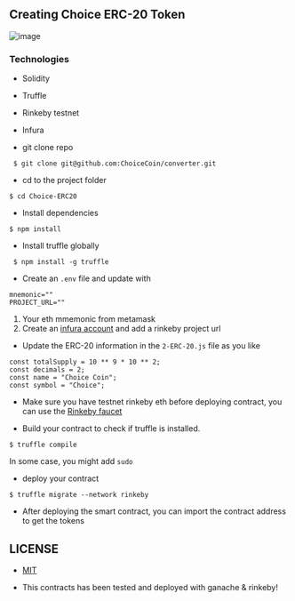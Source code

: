 ## Creating Choice ERC-20 Token

![image](https://i.postimg.cc/0yGzNgZg/Screenshot-2022-05-03-at-07-38-24.png)

### Technologies
-  Solidity
-  Truffle
-  Rinkeby testnet
-  Infura 

- git clone repo
```
 $ git clone git@github.com:ChoiceCoin/converter.git

```

- cd to the project folder
```
$ cd Choice-ERC20
```


- Install dependencies
```
$ npm install
```

- Install truffle globally
```
 $ npm install -g truffle 
```

- Create an `.env` file and update with

```
mnemonic=""
PROJECT_URL=""
```
 1. Your eth mmemonic from metamask
 2. Create an [infura account](https://infura.io) and add a rinkeby project url 

-  Update the ERC-20 information in the `2-ERC-20.js` file as you like

```
const totalSupply = 10 ** 9 * 10 ** 2; 
const decimals = 2;
const name = "Choice Coin";
const symbol = "Choice";
```
- Make sure you have testnet rinkeby eth before deploying contract, you can use the [Rinkeby faucet](https://rinkebyfaucet.com/)

- Build your contract to check if truffle is installed.
```
$ truffle compile
```
 In some case, you might add `sudo`

- deploy your contract 
```
$ truffle migrate --network rinkeby
```

* After deploying the smart contract, you can import the contract address to get the tokens

## LICENSE
- [MIT](https://github.com/ChoiceCoin/converter/blob/main/LICENSE.txt)

* This contracts has been tested and deployed with ganache & rinkeby!
